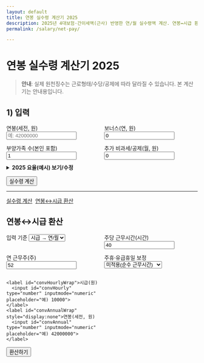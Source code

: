 ```yaml
---
layout: default
title: 연봉 실수령 계산기 2025
description: 2025년 4대보험·간이세액(근사) 반영한 연/월 실수령액 계산. 연봉↔시급 환산 탭 포함.
permalink: /salary/net-pay/

---
```


# 연봉 실수령 계산기 2025

> **안내**: 실제 원천징수는 근로형태/수당/공제에 따라 달라질 수 있습니다. 본 계산기는 안내용입니다.

## 1) 입력
<form id="np-form" onsubmit="event.preventDefault(); calcNetpay();" style="margin-bottom:12px;">
  <div style="display:grid;grid-template-columns:1fr 1fr;gap:12px">
    <label>연봉(세전, 원)
      <input type="number" id="grossAnnual" placeholder="예: 42000000" required>
    </label>
    <label>보너스(연, 원)
      <input type="number" id="annualBonus" value="0">
    </label>
    <label>부양가족 수(본인 포함)
      <input type="number" id="dependents" value="1" min="1">
    </label>
    <label>추가 비과세/공제(월, 원)
      <input type="number" id="nontaxMonthly" value="0">
    </label>
  </div>

  <details style="margin:10px 0">
    <summary><strong>2025 요율(예시) 보기/수정</strong></summary>
    <div style="display:grid;grid-template-columns:repeat(4,minmax(0,1fr));gap:8px;margin-top:8px">
      <label>국민연금(근로자 %)
        <input type="number" id="rate_np" step="0.001">
      </label>
      <label>건강보험(근로자 %)
        <input type="number" id="rate_hi" step="0.001">
      </label>
      <label>장기요양(% of 건강보험료)
        <input type="number" id="rate_ltc" step="0.001">
      </label>
      <label>고용보험(근로자 %)
        <input type="number" id="rate_ei" step="0.001">
      </label>
    </div>
    <small class="muted">정확 요율/상하한은 매년 공시값으로 업데이트해 주세요.</small>
  </details>

  <button type="submit" class="btn">실수령 계산</button>
</form>

<div id="np-out" class="result-box"></div>

<hr>

<!-- 탭 네비 -->
<nav class="subnav" style="display:flex;gap:8px;flex-wrap:wrap;margin:12px 0;">
  <a class="chip" href="#netpay">실수령 계산</a>
  <a class="chip" href="#convert">연봉↔시급 환산</a>
</nav>

<!-- B. 연봉↔시급 환산 -->
<section id="convert" class="card p-4" style="max-width:980px;margin:12px auto;scroll-margin-top:80px">
  <h2>연봉↔시급 환산</h2>
  <div class="grid" style="display:grid;grid-template-columns:1fr 1fr;gap:12px">
    <label>입력 기준
      <select id="convMode">
        <option value="hourly">시급 → 연/월</option>
        <option value="annual">연봉 → 시급</option>
      </select>
    </label>
    <label>주당 근무시간(시간)
      <input id="convHoursPerWeek" type="number" inputmode="numeric" value="40">
    </label>
    <label>연 근무주(주)
      <input id="convWeeksPerYear" type="number" inputmode="numeric" value="52">
    </label>
    <label>주휴·유급휴일 보정
      <select id="convPaidLeave">
        <option value="none">미적용(순수 근무시간)</option>
        <option value="korea">한국 관행치(+8% 근사)</option>
      </select>
    </label>

    <label id="convHourlyWrap">시급(원)
      <input id="convHourly" type="number" inputmode="numeric" placeholder="예) 10000">
    </label>
    <label id="convAnnualWrap" style="display:none">연봉(세전, 원)
      <input id="convAnnual" type="number" inputmode="numeric" placeholder="예) 42000000">
    </label>
  </div>
  <div class="mt-3"><button class="btn" id="convBtn">환산하기</button></div>
  <div id="convResult" class="grid-cards" style="margin-top:12px"></div>
</section>

<script>
/* ====== 2025 요율(예시) 한 곳에서 관리 ====== */
const RATES_2025 = {
  np: 0.045,   // 국민연금 근로자 부담률 (예시)
  hi: 0.035,   // 건강보험 근로자 부담률 (예시)
  ltc: 0.1295, // 장기요양 = 건강보험료의 12.95% (예시)
  ei: 0.009    // 고용보험 근로자 부담률 (예시)
};
// 입력창에 기본 세팅
['np','hi','ltc','ei'].forEach(k=>{
  const el = document.getElementById('rate_'+k);
  if (el) el.value = (RATES_2025[k]*100).toString();
});

// 숫자 포맷
const fmtKR = n => (Math.round(n)).toLocaleString('ko-KR');
const clamp0 = n => Math.max(0, Number(n)||0);

function getRates(){
  const np = clamp0(document.getElementById('rate_np').value)/100 || RATES_2025.np;
  const hi = clamp0(document.getElementById('rate_hi').value)/100 || RATES_2025.hi;
  const ltc= clamp0(document.getElementById('rate_ltc').value)/100 || RATES_2025.ltc;
  const ei = clamp0(document.getElementById('rate_ei').value)/100 || RATES_2025.ei;
  return {np, hi, ltc, ei};
}

function approxWithholding(monthTaxable, dependents){
  // 간이세액 매우 단순 근사: 기본공제/부양가족에 따라 대략적 비율 적용
  // ※ 실제 간이세액표가 아니라 안내용 근사입니다.
  const base = monthTaxable;
  let rate = 0.03; // 기본
  if (base > 4_000_000) rate = 0.065;
  else if (base > 3_000_000) rate = 0.055;
  else if (base > 2_000_000) rate = 0.045;
  // 부양가족 많으면 약간 낮춤
  rate = Math.max(0, rate - (dependents-1)*0.003);
  const tax = base * rate;
  const local = tax * 0.1; // 지방소득세 10%
  return {tax: Math.round(tax), local: Math.round(local)};
}

function calcNetpay(){
  const annual = clamp0(document.getElementById('grossAnnual').value);
  const bonus = clamp0(document.getElementById('annualBonus').value);
  const deps  = Math.max(1, clamp0(document.getElementById('dependents').value));
  const nontax= clamp0(document.getElementById('nontaxMonthly').value);

  if (!annual){ alert('연봉(세전)을 입력해 주세요.'); return; }

  const grossYear = annual + bonus;
  const grossMonth= grossYear/12;

  const {np,hi,ltc,ei} = getRates();
  // 4대보험 (상/하한은 단순화)
  const npPay = Math.round(grossMonth * np);
  const hiPay = Math.round(grossMonth * hi);
  const ltcPay= Math.round(hiPay * ltc);
  const eiPay = Math.round(grossMonth * ei);
  const insSum = npPay + hiPay + ltcPay + eiPay;

  // 과세표준 근사: 월급여 - 비과세 - 4대보험
  const taxable = Math.max(0, grossMonth - nontax - insSum);
  const {tax, local} = approxWithholding(taxable, deps);
  const netMonth = grossMonth - insSum - tax - local;

  const out = document.getElementById('np-out');
  out.classList.add('show');
  out.innerHTML = `
    <div class="card p-3">
      <div class="title">결과</div>
      <div class="desc">
        <ul>
          <li><strong>월 실수령(근사):</strong> ${fmtKR(netMonth)} 원</li>
          <li><strong>연 실수령(근사):</strong> ${fmtKR(netMonth*12)} 원</li>
        </ul>
        <details style="margin-top:8px">
          <summary>상세(4대보험/세금)</summary>
          <ul>
            <li>국민연금: ${fmtKR(npPay)} 원</li>
            <li>건강보험: ${fmtKR(hiPay)} 원</li>
            <li>장기요양: ${fmtKR(ltcPay)} 원</li>
            <li>고용보험: ${fmtKR(eiPay)} 원</li>
            <li>소득세(근사): ${fmtKR(tax)} 원</li>
            <li>지방소득세: ${fmtKR(local)} 원</li>
          </ul>
        </details>
      </div>
    </div>
  `;
}

/* ====== 환산 탭 스크립트 ====== */
const convMode = document.getElementById('convMode');
const convHourlyWrap = document.getElementById('convHourlyWrap');
const convAnnualWrap = document.getElementById('convAnnualWrap');
const convHourly = document.getElementById('convHourly');
const convAnnual = document.getElementById('convAnnual');
const convHoursPerWeek = document.getElementById('convHoursPerWeek');
const convWeeksPerYear = document.getElementById('convWeeksPerYear');
const convPaidLeave = document.getElementById('convPaidLeave');
const convBtn = document.getElementById('convBtn');
const convOut = document.getElementById('convResult');

const paidLeaveFactor = sel => sel === 'korea' ? 1.08 : 1.00;
if (convMode){
  convMode.addEventListener('change', ()=>{
    const m = convMode.value;
    if (m === 'hourly'){ convHourlyWrap.style.display=''; convAnnualWrap.style.display='none'; }
    else { convHourlyWrap.style.display='none'; convAnnualWrap.style.display=''; }
    convOut.innerHTML='';
  });
  convBtn.addEventListener('click', ()=>{
    const hours = clamp0(convHoursPerWeek.value);
    const weeks = clamp0(convWeeksPerYear.value);
    const factor= paidLeaveFactor(convPaidLeave.value);
    if (hours<=0 || weeks<=0){ alert('근무시간/근무주 확인'); return; }
    if (convMode.value==='hourly'){
      const hourly = clamp0(convHourly.value);
      if (!hourly){ alert('시급 입력'); return; }
      const annual = hourly * hours * weeks * factor;
      const monthly = annual/12;
      convOut.innerHTML = `
        <div class="card p-3"><div class="title">시급 → 연/월</div>
        <ul><li>월(세전): ${fmtKR(monthly)} 원</li><li>연(세전): ${fmtKR(annual)} 원</li></ul></div>`;
    }else{
      const annual = clamp0(convAnnual.value);
      if (!annual){ alert('연봉 입력'); return; }
      const hourly = (annual / (hours*weeks)) / factor;
      const monthly = annual/12;
      convOut.innerHTML = `
        <div class="card p-3"><div class="title">연봉 → 시급</div>
        <ul><li>월(세전): ${fmtKR(monthly)} 원</li><li>시급(세전): ${fmtKR(hourly)} 원</li></ul></div>`;
    }
  });
}
</script>
